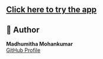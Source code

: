 [Click here to try the app](https://spamdetector-svdtji3xqsv974pxw8rtsg.streamlit.app)
---

## 👤 Author

**Madhumitha Mohankumar**  
[GitHub Profile](https://github.com/madhumithamohankumar)
